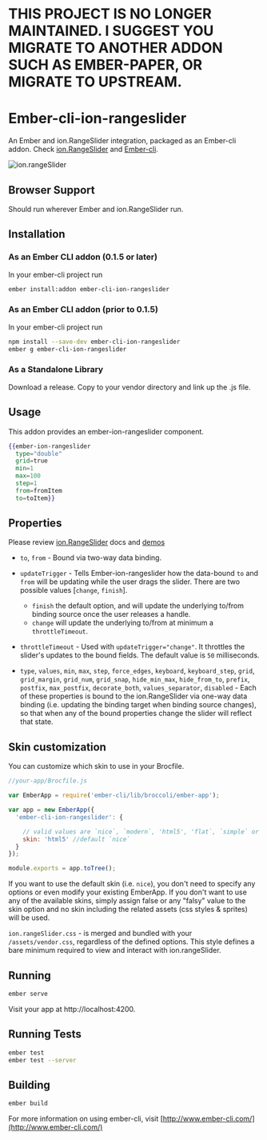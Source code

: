 # THIS PROJECT IS NO LONGER MAINTAINED. I SUGGEST YOU MIGRATE TO ANOTHER ADDON SUCH AS EMBER-PAPER, OR MIGRATE TO UPSTREAM.

# Ember-cli-ion-rangeslider
An Ember and ion.RangeSlider integration, packaged as an Ember-cli addon. Check
[ion.RangeSlider](//github.com/IonDen/ion.rangeSlider) and [Ember-cli](http://www.ember-cli.com/).

![ion.rangeSlider](http://ionden.com/a/plugins/ion.rangeSlider/static/img/ion-range-slider.png)

## Browser Support
Should run wherever Ember and ion.RangeSlider run.

## Installation

### As an Ember CLI addon (0.1.5 or later)

In your ember-cli project run
```bash
ember install:addon ember-cli-ion-rangeslider
```

### As an Ember CLI addon (prior to 0.1.5)

In your ember-cli project run
```bash
npm install --save-dev ember-cli-ion-rangeslider
ember g ember-cli-ion-rangeslider
```

### As a Standalone Library

Download a release.
Copy to your vendor directory and link up the .js file.

## Usage
This addon provides an ember-ion-rangeslider component.
```handlebars
{{ember-ion-rangeslider
  type="double"
  grid=true
  min=1
  max=100
  step=1
  from=fromItem
  to=toItem}}
```

## Properties
Please review [ion.RangeSlider](//github.com/IonDen/ion.rangeSlider) docs and
[demos](http://ionden.com/a/plugins/ion.rangeSlider/en.html)

- `to`, `from` - Bound via two-way data binding.

- `updateTrigger` - Tells Ember-ion-rangeslider how the data-bound `to` and `from` will be updating while the user drags the slider. There are two possible values [`change`, `finish`].

  - `finish` the default option, and will update the underlying to/from binding source once the user releases a handle.
  - `change` will update the underlying to/from at minimum a `throttleTimeout`.

- `throttleTimeout` - Used with `updateTrigger="change"`. It throttles the slider's updates to the bound fields. The default value is `50` milliseconds.

- `type`, `values`, `min`, `max`, `step`,  `force_edges`, `keyboard`, `keyboard_step`, `grid`, `grid_margin`, `grid_num`, `grid_snap`, `hide_min_max`, `hide_from_to`, `prefix`, `postfix`, `max_postfix`, `decorate_both`, `values_separator`, `disabled` - Each of these properties is bound to the ion.RangeSlider via one-way data binding (i.e. updating the binding target when binding source changes), so that when any of the bound properties change the slider will reflect that state.


## Skin customization
You can customize which skin to use in your Brocfile.

```javascript
//your-app/Brocfile.js

var EmberApp = require('ember-cli/lib/broccoli/ember-app');

var app = new EmberApp({
  'ember-cli-ion-rangeslider': {

    // valid values are `nice`, `modern`, 'html5', 'flat`, `simple` or false
    skin: 'html5' //default `nice`
  }
});

module.exports = app.toTree();
```
If you want to use the default skin (i.e. `nice`), you don't need to specify any options or even modify your existing EmberApp. If you don't want to use any of the available skins, simply assign false or any "falsy" value to the skin option and no skin including the related assets (css styles & sprites) will be used.

`ion.rangeSlider.css` - is merged and bundled with your `/assets/vendor.css`, regardless of the defined options.
This style defines a bare minimum required to view and interact with ion.rangeSlider.

## Running
```bash
ember serve
```
Visit your app at http://localhost:4200.

## Running Tests
```bash
ember test
ember test --server
```

## Building
```bash
ember build
```
For more information on using ember-cli, visit [http://www.ember-cli.com/](http://www.ember-cli.com/)
